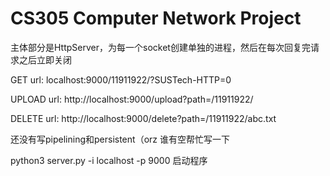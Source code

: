 # CS305 Computer Network Project

主体部分是HttpServer，为每一个socket创建单独的进程，然后在每次回复完请求之后立即关闭

GET url:
localhost:9000/11911922/?SUSTech-HTTP=0

UPLOAD url: 
http://localhost:9000/upload?path=/11911922/

DELETE url:
http://localhost:9000/delete?path=/11911922/abc.txt

还没有写pipelining和persistent（orz 谁有空帮忙写一下

python3 server.py -i localhost -p 9000 启动程序
